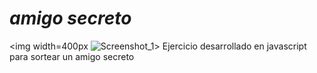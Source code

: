 <h1><em>amigo secreto</em></h1>

<img width=400px ![Screenshot_1](https://github.com/user-attachments/assets/1637f878-4579-4bee-98bc-a8b37080e789)>
Ejercicio desarrollado en javascript para sortear un amigo secreto
